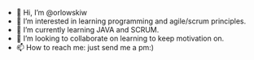 - 👋 Hi, I’m @orlowskiw
- 👀 I’m interested in learning programming and agile/scrum principles.
- 🌱 I’m currently learning JAVA and SCRUM.
- 💞️ I’m looking to collaborate on learning to keep motivation on.
- 📫 How to reach me: just send me a pm:)

<!---
orlowskiw/orlowskiw is a ✨ special ✨ repository because its `README.md` (this file) appears on your GitHub profile.
You can click the Preview link to take a look at your changes.
--->
